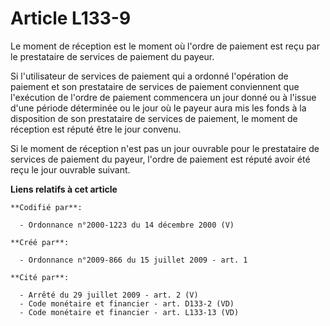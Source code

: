 # Article L133-9

Le moment de réception est le moment où l'ordre de paiement est reçu par le prestataire de services de paiement du payeur. 

Si l'utilisateur de services de paiement qui a ordonné l'opération de paiement et son prestataire de services de paiement
conviennent que l'exécution de l'ordre de paiement commencera un jour donné ou à l'issue d'une période déterminée ou le jour
où le payeur aura mis les fonds à la disposition de son prestataire de services de paiement, le moment de réception est
réputé être le jour convenu. 

Si le moment de réception n'est pas un jour ouvrable pour le prestataire de services de paiement du payeur, l'ordre de
paiement est réputé avoir été reçu le jour ouvrable suivant.

**Liens relatifs à cet article**

	**Codifié par**:

	  - Ordonnance n°2000-1223 du 14 décembre 2000 (V)

	**Créé par**:

	  - Ordonnance n°2009-866 du 15 juillet 2009 - art. 1

	**Cité par**:

	  - Arrêté du 29 juillet 2009 - art. 2 (V)
	  - Code monétaire et financier - art. D133-2 (VD)
	  - Code monétaire et financier - art. L133-13 (VD)
